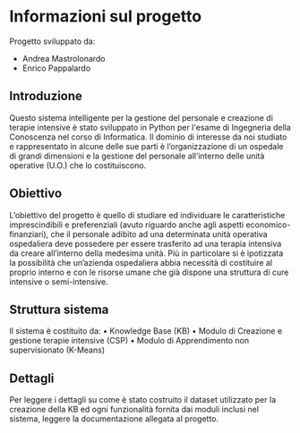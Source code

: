 # Informazioni sul progetto

Progetto sviluppato da:
- Andrea Mastrolonardo
- Enrico Pappalardo

## Introduzione

Questo sistema intelligente per la gestione del personale e creazione di terapie intensive è stato sviluppato in Python per l'esame di Ingegneria della Conoscenza nel corso di Informatica.
Il dominio di interesse da noi studiato e rappresentato in alcune delle sue parti è l’organizzazione di un ospedale di grandi dimensioni e la gestione del personale all’interno delle unità operative (U.O.) che lo costituiscono. 

## Obiettivo

L’obiettivo del progetto è quello di studiare ed individuare le caratteristiche imprescindibili e preferenziali (avuto riguardo anche agli aspetti economico-finanziari), che il personale adibito ad una determinata unità operativa ospedaliera deve possedere per essere trasferito ad una terapia intensiva da creare all’interno della medesima unità. 
Più in particolare si è ipotizzata la possibilità che un’azienda ospedaliera abbia necessità di costituire al proprio interno e con le risorse umane che già dispone una struttura di cure intensive o semi-intensive.

## Struttura sistema

Il sistema è costituito da:
• Knowledge Base (KB)
• Modulo di Creazione e gestione terapie intensive (CSP)
• Modulo di Apprendimento non supervisionato (K-Means)

## Dettagli

Per leggere i dettagli su come è stato costruito il dataset utilizzato per la creazione della KB ed ogni funzionalità fornita dai moduli inclusi nel sistema, leggere la documentazione allegata al progetto.
